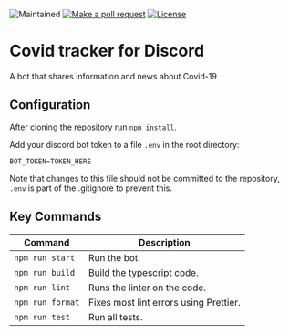 ![Maintained][maintained-badge]
[![Make a pull request][prs-badge]][prs]
[![License](http://img.shields.io/badge/Licence-MIT-brightgreen.svg)](LICENSE.md)


# Covid tracker for Discord

A bot that shares information and news about Covid-19

## Configuration

After cloning the repository run `npm install`.

Add your discord bot token to a file `.env` in the root directory:

```
BOT_TOKEN=TOKEN_HERE
```

Note that changes to this file should not be committed to the repository, `.env` is part of the .gitignore to prevent this.

## Key Commands

| Command          | Description                            |
| ---------------- | -------------------------------------- |
| `npm run start`  | Run the bot.                           |
| `npm run build`  | Build the typescript code.             |
| `npm run lint`   | Runs the linter on the code.           |
| `npm run format` | Fixes most lint errors using Prettier. |
| `npm run test`   | Run all tests.                         |


[prs-badge]: https://img.shields.io/badge/PRs-welcome-brightgreen.svg?style=flat-square
[prs]: http://makeapullrequest.com
[maintained-badge]: https://img.shields.io/badge/maintained-yes-brightgreen
